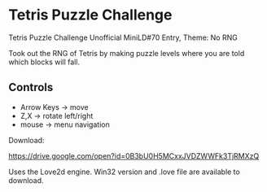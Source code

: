 Tetris Puzzle Challenge
=======================
Tetris Puzzle Challenge Unofficial MiniLD#70 Entry, Theme: No RNG

Took out the RNG of Tetris by making puzzle levels where you are told which blocks will fall.

Controls
--------
- Arrow Keys -> move
- Z,X -> rotate left/right
- mouse -> menu navigation

Download:

https://drive.google.com/open?id=0B3bU0H5MCxxJVDZWWFk3TjRMXzQ


Uses the Love2d engine. Win32 version and .love file are available to download.
